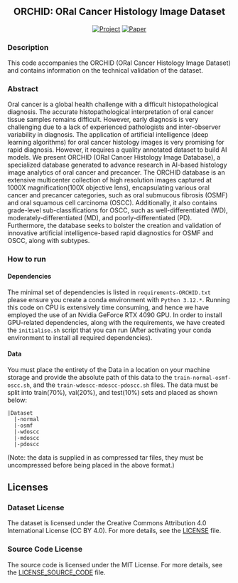 <div align="center">
 
## ORCHID: ORal Cancer Histology Image Dataset

[![Project](http://img.shields.io/badge/Project%20Page-3d3d8f.svg)](https://ai-orchid.github.io/ORCHID-web/)
[![Paper](http://img.shields.io/badge/Paper-arxiv.1001.2234-B31B1B.svg)](#)
<!--[![Demo](http://img.shields.io/badge/Demo-9acbff.svg)](https://huggingface.co/spaces/lukemelas/deep-spectral-segmentation)
[![Conference](http://img.shields.io/badge/CVPR-2022-4b44ce.svg)](#)-->

</div>

### Description
This code accompanies the ORCHID (ORal Cancer Histology Image Dataset) and contains information on the technical validation of the dataset.

### Abstract

Oral cancer is a global health challenge with a difficult histopathological diagnosis. The accurate histopathological interpretation of oral cancer tissue samples remains difficult. However, early diagnosis is very challenging due to a lack of experienced pathologists and inter-observer variability in diagnosis. The application of artificial intelligence (deep learning algorithms) for oral cancer histology images is very promising for rapid diagnosis. However, it requires a quality annotated dataset to build AI models. We present ORCHID (ORal Cancer Histology Image Database), a specialized database generated to advance research in AI-based histology image analytics of oral cancer and precancer. The ORCHID database is an extensive multicenter collection of high resolution images captured at 1000X magnification(100X objective lens), encapsulating various oral cancer and precancer categories, such as oral submucous fibrosis (OSMF) and oral squamous cell carcinoma (OSCC). Additionally, it also contains grade-level sub-classifications for OSCC, such as well-differentiated (WD), moderately-differentiated (MD), and poorly-differentiated (PD). Furthermore, the database seeks to bolster the creation and validation of innovative artificial intelligence-based rapid diagnostics for OSMF and OSCC, along with subtypes.

### How to run   

#### Dependencies
The minimal set of dependencies is listed in `requirements-ORCHID.txt` please ensure you create a conda environment with ```Python 3.12.*```. Running this code on CPU is extensively time consuming, and hence we have employed the use of an Nvidia GeForce RTX 4090 GPU. In order to install GPU-related dependencies, along with the requirements, we have created the ```initialise.sh``` script that you can run (After activating your conda environment to install all required dependencies).

#### Data
You must place the entirety of the Data in a location on your machine storage and provide the absolute path of this data to the ```train-normal-osmf-oscc.sh```, and the ```train-wdoscc-mdoscc-pdoscc.sh``` files. The data must be split into train(70%), val(20%), and test(10%) sets and placed as shown below:
```
|Dataset
  |-normal
  |-osmf
  |-wdoscc
  |-mdoscc
  |-pdoscc
```
(Note: the data is supplied in as compressed tar files, they must be uncompressed before being placed in the above format.)

## Licenses

### Dataset License
The dataset is licensed under the Creative Commons Attribution 4.0 International License (CC BY 4.0). For more details, see the [LICENSE](LICENSE) file.

### Source Code License
The source code is licensed under the MIT License. For more details, see the [LICENSE_SOURCE_CODE](LICENSE_SOURCE_CODE) file.



